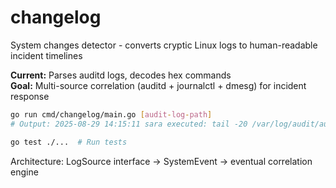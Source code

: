 # changelog

System changes detector - converts cryptic Linux logs to human-readable incident timelines

**Current:** Parses auditd logs, decodes hex commands  
**Goal:** Multi-source correlation (auditd + journalctl + dmesg) for incident response

```bash
go run cmd/changelog/main.go [audit-log-path]
# Output: 2025-08-29 14:15:11 sara executed: tail -20 /var/log/audit/audit.log

go test ./...  # Run tests
```

Architecture: LogSource interface -> SystemEvent -> eventual correlation engine
